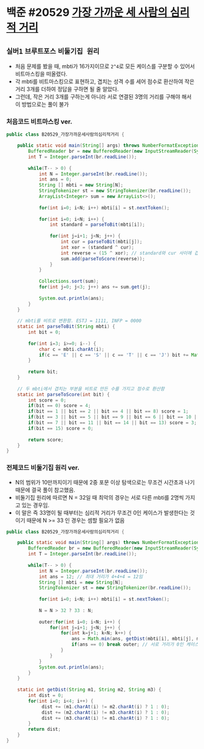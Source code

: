 # 백준 #20529 [가장 가까운 세 사람의 심리적 거리](https://www.acmicpc.net/problem/20529)
`실버1` `브루트포스` `비둘기집 원리`
---
- 처음 문제를 봤을 때, mbti가 16가지이므로 `2^4`로 모든 케이스를 구분할 수 있어서 비트마스킹을 떠올렸다.
- 각 mbti를 비트마스킹으로 표현하고, 겹치는 성격 수를 세어 점수로 환산하여 작은 거리 3개를 더하여 정답을 구하면 될 줄 알았다.
- 그런데, 작은 거리 3개를 구하는게 아니라 서로 연결된 3명의 거리를 구해야 해서 이 방법으로는 풀이 불가

### 처음코드 비트마스킹 ver.
```java
public class B20529_가장가까운세사람의심리적거리 {

	public static void main(String[] args) throws NumberFormatException, IOException {
		BufferedReader br = new BufferedReader(new InputStreamReader(System.in));
		int T = Integer.parseInt(br.readLine());
		
		while(T-- > 0) {
			int N = Integer.parseInt(br.readLine());
			int ans = 0;
			String [] mbti = new String[N];
			StringTokenizer st = new StringTokenizer(br.readLine());
			ArrayList<Integer> sum = new ArrayList<>();
			
			for(int i=0; i<N; i++) mbti[i] = st.nextToken();
			
			for(int i=0; i<N; i++) {
				int standard = parseToBit(mbti[i]);
				
				for(int j=i+1; j<N; j++) {
					int cur = parseToBit(mbti[j]);
					int xor = (standard ^ cur);
					int reverse = (15 ^ xor); // standard와 cur 사이에 겹치는 비트만 1로 변환한 것
					sum.add(parseToScore(reverse));
				}
			}
			
			Collections.sort(sum);
			for(int j=0; j<3; j++) ans += sum.get(j);
			
			System.out.println(ans);
		}
	}
	
	// mbti를 비트로 변환함. ESTJ = 1111, INFP = 0000
	static int parseToBit(String mbti) {
		int bit = 0;
		
		for(int i=3; i>=0; i--) {
			char c = mbti.charAt(i);
			if(c == 'E' || c == 'S' || c == 'T' || c == 'J') bit += Math.pow(2, 3-i);
		}
		
		return bit;
	}
	
	// 두 mbti에서 겹치는 부분을 비트로 만든 수를 가지고 점수로 환산함
	static int parseToScore(int bit) {
		int score = 0;
		if(bit == 0) score = 4;
		if(bit == 1 || bit == 2 || bit == 4 || bit == 8) score = 1;
		if(bit == 3 || bit == 5 || bit == 9 || bit == 6 || bit == 10 || bit == 12) score = 2;
		if(bit == 7 || bit == 11 || bit == 14 || bit == 13) score = 3;
		if(bit == 15) score = 0;
		
		return score;
	}
}
```

### 전체코드 비둘기집 원리 ver.
- N의 범위가 10만까지이기 때문에 2중 포문 이상 탐색으로는 무조건 시간초과 나기 때문에 결국 풀이 참고했음.
- 비둘기집 원리에 따르면 N = 32일 때 최악의 경우는 서로 다른 mbti를 2명씩 가지고 있는 경우임.
- 이 말은 즉 33명이 될 때부터는 심리적 거리가 무조건 0인 케이스가 발생한다는 것이기 때문에 N >= 33 인 경우는 셈할 필요가 없음
```java
public class B20529_가장가까운세사람의심리적거리 {

	public static void main(String[] args) throws NumberFormatException, IOException {
		BufferedReader br = new BufferedReader(new InputStreamReader(System.in));
		int T = Integer.parseInt(br.readLine());
		
		while(T-- > 0) {
			int N = Integer.parseInt(br.readLine());
			int ans = 12; // 최대 거리가 4+4+4 = 12임
			String [] mbti = new String[N];
			StringTokenizer st = new StringTokenizer(br.readLine());
			
			for(int i=0; i<N; i++) mbti[i] = st.nextToken();
			
			N = N > 32 ? 33 : N;
			
			outer:for(int i=0; i<N; i++) {
				for(int j=i+1; j<N; j++) {
					for(int k=j+1; k<N; k++) {
						ans = Math.min(ans, getDist(mbti[i], mbti[j], mbti[k]));
						if(ans == 0) break outer; // 서로 거리가 0인 케이스가 존재. 이 이하로 안떨어짐
					}
				}
			}
			System.out.println(ans);
		}
	}
	
	static int getDist(String m1, String m2, String m3) {
		int dist = 0;
		for(int i=0; i<4; i++) {
			 dist += (m1.charAt(i) != m2.charAt(i) ? 1 : 0);
	         dist += (m2.charAt(i) != m3.charAt(i) ? 1 : 0);
	         dist += (m3.charAt(i) != m1.charAt(i) ? 1 : 0);
		}
		return dist;
	}
}

```
